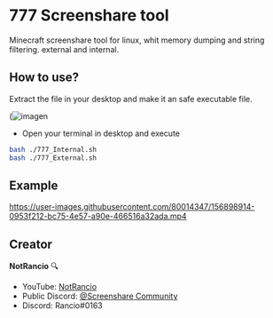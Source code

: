 # 777 Screenshare tool
Minecraft screenshare tool for linux, whit memory dumping and string filtering. external and internal.

## How to use?

Extract the file in your desktop and make it an safe executable file.

(![imagen](https://user-images.githubusercontent.com/80014347/156898952-c35deaea-67a2-4d0d-a8b9-1a2a26580daa.png)

- Open your terminal in desktop and execute 

```sh
bash ./777_Internal.sh
bash ./777_External.sh
```

## Example

https://user-images.githubusercontent.com/80014347/156898914-0953f212-bc75-4e57-a90e-466516a32ada.mp4

## Creator

**NotRancio** 🔍
- YouTube: [NotRancio](https://youtube.com/c/NotRancio)
- Public Discord: [@Screenshare Community](https://discord.gg/screenshare)
- Discord: Rancio#0163
